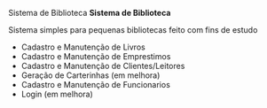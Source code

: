 Sistema de Biblioteca
**Sistema de Biblioteca**

Sistema simples para pequenas bibliotecas feito com fins de estudo

* Cadastro e Manutenção de Livros
* Cadastro e Manutenção de Emprestimos
* Cadastro e Manutenção de Clientes/Leitores
* Geração de Carterinhas (em melhora)
* Cadastro e Manutenção de Funcionarios
* Login (em melhora)


